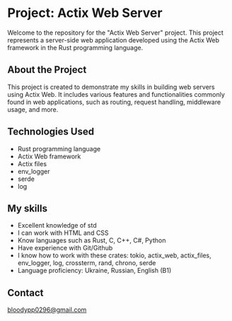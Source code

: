 # Project: Actix Web Server

Welcome to the repository for the "Actix Web Server" project. This project represents a server-side web application developed using the Actix Web framework in the Rust programming language.

## About the Project

This project is created to demonstrate my skills in building web servers using Actix Web. It includes various features and functionalities commonly found in web applications, such as routing, request handling, middleware usage, and more.

## Technologies Used

- Rust programming language
- Actix Web framework
- Actix files
- env_logger
- serde
- log

## My skills

- Excellent knowledge of std
- I can work with HTML and CSS
- Know languages such as Rust, C, C++, C#, Python
- Have experience with Git/Github
- I know how to work with these crates: tokio, actix_web, actix_files, env_logger, log, crossterm, rand, chrono, serde
- Language proficiency: Ukraine, Russian, English (B1)

## Contact
bloodypp0296@gmail.com
